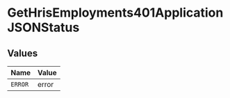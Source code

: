 # GetHrisEmployments401ApplicationJSONStatus


## Values

| Name    | Value   |
| ------- | ------- |
| `ERROR` | error   |